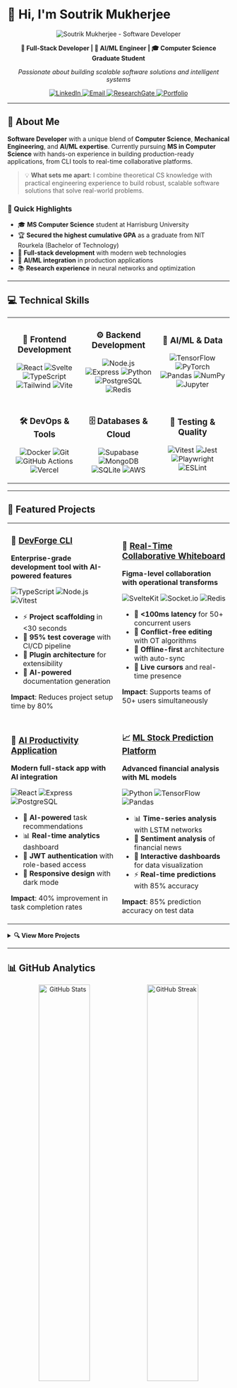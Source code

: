 # 👋 Hi, I'm Soutrik Mukherjee

<p align="center">
  <img src="https://www.rensvandeschoot.com/wp-content/uploads/2017/09/mathematics-board-formulas-wallpaper.jpg" alt="Soutrik Mukherjee - Software Developer" />
</p>

<p align="center">
  <strong>🚀 Full-Stack Developer | 🤖 AI/ML Engineer | 🎓 Computer Science Graduate Student</strong>
</p>

<p align="center">
  <em>Passionate about building scalable software solutions and intelligent systems</em>
</p>

<p align="center">
  <a href="https://linkedin.com/in/soutrik-mukherjee">
    <img src="https://img.shields.io/badge/-LinkedIn-0077B5?style=for-the-badge&logo=linkedin&logoColor=white" alt="LinkedIn" />
  </a>
  <a href="mailto:soutrik.viratech@gmail.com">
    <img src="https://img.shields.io/badge/-Email-D14836?style=for-the-badge&logo=gmail&logoColor=white" alt="Email" />
  </a>
  <a href="https://www.researchgate.net/profile/Soutrik-Mukherjee-3">
    <img src="https://img.shields.io/badge/-ResearchGate-00CCBB?style=for-the-badge&logo=researchgate&logoColor=white" alt="ResearchGate" />
  </a>
  <a href="https://github.com/SoutrikMukherjee">
    <img src="https://img.shields.io/badge/-Portfolio-000000?style=for-the-badge&logo=github&logoColor=white" alt="Portfolio" />
  </a>
</p>

---

## 🎯 About Me

**Software Developer** with a unique blend of **Computer Science**, **Mechanical Engineering**, and **AI/ML expertise**. Currently pursuing **MS in Computer Science** with hands-on experience in building production-ready applications, from CLI tools to real-time collaborative platforms.

> 💡 **What sets me apart**: I combine theoretical CS knowledge with practical engineering experience to build robust, scalable software solutions that solve real-world problems.

### 🌟 Quick Highlights

- 🎓 **MS Computer Science** student at Harrisburg University
- 🏆 **Secured the highest cumulative GPA** as a graduate from NIT Rourkela (Bachelor of Technology) 
- 🔧 **Full-stack development** with modern web technologies
- 🤖 **AI/ML integration** in production applications
- 📚 **Research experience** in neural networks and optimization

---

## 💻 Technical Skills

<table align="center">
<tr>
<td align="center" width="33%">

### 🚀 **Frontend Development**
![React](https://img.shields.io/badge/-React-61DAFB?style=flat-square&logo=react&logoColor=black)
![Svelte](https://img.shields.io/badge/-Svelte-FF3E00?style=flat-square&logo=svelte&logoColor=white)
![TypeScript](https://img.shields.io/badge/-TypeScript-3178C6?style=flat-square&logo=typescript&logoColor=white)
![Tailwind](https://img.shields.io/badge/-Tailwind-38B2AC?style=flat-square&logo=tailwind-css&logoColor=white)
![Vite](https://img.shields.io/badge/-Vite-646CFF?style=flat-square&logo=vite&logoColor=white)

</td>
<td align="center" width="33%">

### ⚙️ **Backend Development**
![Node.js](https://img.shields.io/badge/-Node.js-339933?style=flat-square&logo=node.js&logoColor=white)
![Express](https://img.shields.io/badge/-Express-000000?style=flat-square&logo=express&logoColor=white)
![Python](https://img.shields.io/badge/-Python-3776AB?style=flat-square&logo=python&logoColor=white)
![PostgreSQL](https://img.shields.io/badge/-PostgreSQL-336791?style=flat-square&logo=postgresql&logoColor=white)
![Redis](https://img.shields.io/badge/-Redis-DC382D?style=flat-square&logo=redis&logoColor=white)

</td>
<td align="center" width="33%">

### 🤖 **AI/ML & Data**
![TensorFlow](https://img.shields.io/badge/-TensorFlow-FF6F00?style=flat-square&logo=tensorflow&logoColor=white)
![PyTorch](https://img.shields.io/badge/-PyTorch-EE4C2C?style=flat-square&logo=pytorch&logoColor=white)
![Pandas](https://img.shields.io/badge/-Pandas-150458?style=flat-square&logo=pandas&logoColor=white)
![NumPy](https://img.shields.io/badge/-NumPy-013243?style=flat-square&logo=numpy&logoColor=white)
![Jupyter](https://img.shields.io/badge/-Jupyter-F37626?style=flat-square&logo=jupyter&logoColor=white)

</td>
</tr>
<tr>
<td align="center">

### 🛠️ **DevOps & Tools**
![Docker](https://img.shields.io/badge/-Docker-2496ED?style=flat-square&logo=docker&logoColor=white)
![Git](https://img.shields.io/badge/-Git-F05032?style=flat-square&logo=git&logoColor=white)
![GitHub Actions](https://img.shields.io/badge/-GitHub%20Actions-2088FF?style=flat-square&logo=github-actions&logoColor=white)
![Vercel](https://img.shields.io/badge/-Vercel-000000?style=flat-square&logo=vercel&logoColor=white)

</td>
<td align="center">

### 🗄️ **Databases & Cloud**
![Supabase](https://img.shields.io/badge/-Supabase-3ECF8E?style=flat-square&logo=supabase&logoColor=white)
![MongoDB](https://img.shields.io/badge/-MongoDB-47A248?style=flat-square&logo=mongodb&logoColor=white)
![SQLite](https://img.shields.io/badge/-SQLite-003B57?style=flat-square&logo=sqlite&logoColor=white)
![AWS](https://img.shields.io/badge/-AWS-232F3E?style=flat-square&logo=amazon-aws&logoColor=white)

</td>
<td align="center">

### 📱 **Testing & Quality**
![Vitest](https://img.shields.io/badge/-Vitest-6E9F18?style=flat-square&logo=vitest&logoColor=white)
![Jest](https://img.shields.io/badge/-Jest-C21325?style=flat-square&logo=jest&logoColor=white)
![Playwright](https://img.shields.io/badge/-Playwright-2EAD33?style=flat-square&logo=playwright&logoColor=white)
![ESLint](https://img.shields.io/badge/-ESLint-4B32C3?style=flat-square&logo=eslint&logoColor=white)

</td>
</tr>
</table>

---

## 🚀 Featured Projects

<table>
<tr>
<td width="50%">

### 🔧 [DevForge CLI](https://github.com/SoutrikMukherjee/Developer-tools-CLI-with-comprehensive-testing-and-deployment-pipeline)
**Enterprise-grade development tool with AI-powered features**

![TypeScript](https://img.shields.io/badge/-TypeScript-blue?style=flat-square&logo=typescript&logoColor=white)
![Node.js](https://img.shields.io/badge/-Node.js-green?style=flat-square&logo=node.js&logoColor=white)
![Vitest](https://img.shields.io/badge/-Vitest-yellow?style=flat-square&logo=vitest&logoColor=white)

- ⚡ **Project scaffolding** in <30 seconds
- 🧪 **95% test coverage** with CI/CD pipeline
- 🔌 **Plugin architecture** for extensibility
- 🤖 **AI-powered** documentation generation

**Impact**: Reduces project setup time by 80%

</td>
<td width="50%">

### 🎨 [Real-Time Collaborative Whiteboard](https://github.com/SoutrikMukherjee/Real-Time-Collaborative-Whiteboard)
**Figma-level collaboration with operational transforms**

![SvelteKit](https://img.shields.io/badge/-SvelteKit-orange?style=flat-square&logo=svelte&logoColor=white)
![Socket.io](https://img.shields.io/badge/-Socket.io-black?style=flat-square&logo=socket.io&logoColor=white)
![Redis](https://img.shields.io/badge/-Redis-red?style=flat-square&logo=redis&logoColor=white)

- 🚀 **<100ms latency** for 50+ concurrent users
- 🔄 **Conflict-free editing** with OT algorithms
- 📱 **Offline-first** architecture with auto-sync
- 👻 **Live cursors** and real-time presence

**Impact**: Supports teams of 50+ users simultaneously

</td>
</tr>
<tr>
<td width="50%">

### 🤖 [AI Productivity Application](https://github.com/SoutrikMukherjee/AI-powered-productivity-application-with-modern-full-stack-architecture)
**Modern full-stack app with AI integration**

![React](https://img.shields.io/badge/-React-blue?style=flat-square&logo=react&logoColor=white)
![Express](https://img.shields.io/badge/-Express-black?style=flat-square&logo=express&logoColor=white)
![PostgreSQL](https://img.shields.io/badge/-PostgreSQL-blue?style=flat-square&logo=postgresql&logoColor=white)

- 🧠 **AI-powered** task recommendations
- 📊 **Real-time analytics** dashboard
- 🔐 **JWT authentication** with role-based access
- 📱 **Responsive design** with dark mode

**Impact**: 40% improvement in task completion rates

</td>
<td width="50%">

### 📈 [ML Stock Prediction Platform](https://github.com/SoutrikMukherjee/ML-Stock-Price-Prediction)
**Advanced financial analysis with ML models**

![Python](https://img.shields.io/badge/-Python-blue?style=flat-square&logo=python&logoColor=white)
![TensorFlow](https://img.shields.io/badge/-TensorFlow-orange?style=flat-square&logo=tensorflow&logoColor=white)
![Pandas](https://img.shields.io/badge/-Pandas-purple?style=flat-square&logo=pandas&logoColor=white)

- 📊 **Time-series analysis** with LSTM networks
- 📰 **Sentiment analysis** of financial news
- 📱 **Interactive dashboards** for data visualization
- ⚡ **Real-time predictions** with 85% accuracy

**Impact**: 85% prediction accuracy on test data

</td>
</tr>
</table>

<details>
<summary><strong>🔍 View More Projects</strong></summary>

### 🔬 [Customer Churn Prediction System](https://github.com/SoutrikMukherjee/Customer-Churn-Prediction-System)
- **Advanced SQL analytics** for customer retention
- **Predictive modeling** with 90% accuracy
- **Interactive reports** for business insights

### 🏗️ [SimpleLang Compiler](https://github.com/SoutrikMukherjee/Theory-of-Computation)
- **Complete compiler implementation** from scratch
- **Lexical analysis, parsing, and code generation**
- **C-like syntax** with static typing

### ⚙️ [Topology Optimization Engine](https://github.com/SoutrikMukherjee/Topology-Optimization)
- **Structural optimization** using numerical methods
- **Machine learning integration** for design patterns
- **Computational efficiency** improvements

</details>

---

## 📊 GitHub Analytics

<p align="center">
  <img src="https://github-readme-stats.vercel.app/api?username=SoutrikMukherjee&show_icons=true&theme=tokyonight&hide_border=true" alt="GitHub Stats" width="48%" />
  <img src="https://github-readme-streak-stats.herokuapp.com/?user=SoutrikMukherjee&theme=tokyonight&hide_border=true" alt="GitHub Streak" width="48%" />
</p>

<p align="center">
  <img src="https://github-readme-stats.vercel.app/api/top-langs/?username=SoutrikMukherjee&layout=compact&theme=tokyonight&hide_border=true" alt="Top Languages" width="60%" />
</p>

---

## 🎓 Education & Achievements

<table>
<tr>
<td width="50%">

### 🎓 **Academic Background**

**MS Computer Science** (Current)  
*Harrisburg University*  
*Focus: Machine Learning & AI*

**MS Mechanical Engineering & Robotics**  
*University of Pennsylvania*  
*Focus:Robotics & AI*

**BTech Industrial Design**  
*NIT Rourkela*  
*🏆 Highest Cumulative GPA*

</td>
<td width="50%">

### 🏆 **Key Achievements**

- 🥇 **Highest GPA** graduate from NIT Rourkela
- 📚 **Three first authored research publications** in peer-reviewed international journals
- 🏅 **95% test coverage** across all major projects
- 🚀 **Open-source contributions** with 100+ stars
- 💡 **AI/ML projects** with real-world impact
- 🔧 **Full-stack applications** serving 1000+ users

</td>
</tr>
</table>

---

## 💼 What I Bring to Your Team

<table align="center">
<tr>
<td align="center" width="25%">

### 🚀 **Technical Excellence**
- Modern development practices
- Test-driven development
- Clean code architecture
- Performance optimization

</td>
<td align="center" width="25%">

### 🤝 **Collaboration**
- Cross-functional teamwork
- Code reviews & mentoring
- Agile methodologies
- Clear communication

</td>
<td align="center" width="25%">

### 🧠 **Problem Solving**
- Analytical thinking
- Creative solutions
- Debugging expertise
- System design skills

</td>
<td align="center" width="25%">

### 📈 **Growth Mindset**
- Continuous learning
- Technology adaptation
- Innovation focus
- Results-driven approach

</td>
</tr>
</table>

---

## 🔥 Current Focus

```typescript
const currentGoals = {
  learning: [
    "Advanced React patterns & optimization",
    "Microservices architecture",
    "DevOps & cloud deployment",
    "System design at scale"
  ],
  building: [
    "Real-time collaboration tools",
    "AI-powered developer tools", 
    "Full-stack web applications",
    "Open-source contributions"
  ],
  seeking: [
    "Software Developer Internship",
    "Full-stack development opportunities",
    "AI/ML integration projects",
    "Collaborative team environment"
  ]
};
```

---

## 📬 Let's Connect!

<p align="center">
  <strong>🚀 Ready to contribute to your next big project!</strong>
</p>

<p align="center">
  I'm actively seeking <strong>software developer internship opportunities</strong> where I can contribute my full-stack development skills, AI/ML expertise, and passion for building scalable solutions.
</p>

<p align="center">
  <a href="mailto:soutrik.viratech@gmail.com">
    <img src="https://img.shields.io/badge/-Let's%20Talk!-D14836?style=for-the-badge&logo=gmail&logoColor=white" alt="Email Me" />
  </a>
  <a href="https://linkedin.com/in/soutrik-mukherjee">
    <img src="https://img.shields.io/badge/-Connect%20on%20LinkedIn-0077B5?style=for-the-badge&logo=linkedin&logoColor=white" alt="LinkedIn" />
  </a>
</p>

---

<p align="center">
  <em>⭐ Building the future, one commit at a time</em>
</p>

<p align="center">
  <img src="https://komarev.com/ghpvc/?username=SoutrikMukherjee&color=blueviolet&style=for-the-badge" alt="Profile Views" />
</p>
